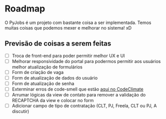 # Roadmap

O PyJobs é um projeto com bastante coisa a ser implementada. Temos muitas coisas
que podemos mexer e melhorar no sistema! xD

## Previsão de coisas a serem feitas

 - [ ] Troca de front-end para poder permitir melhor UX e UI
 - [ ] Melhorar responsividade do portal para podermos permitir aos usuários melhor atualização de formulários
  - [ ] Form de criação de vaga
  - [ ] Form de atualização de dados do usuário
  - [ ] Form de atualização de senha
 - [ ] Exterminar erros de code-smell que estão [aqui no CodeClimate](https://codeclimate.com/github/vmesel/PyJobs)
 - [ ] Arrumar lógicas da view de contato para remover a validação do RECAPTCHA da view e colocar no form
 - [ ] Adicionar campo de tipo de contratação (CLT, PJ, Freela, CLT ou PJ, A discutir)
